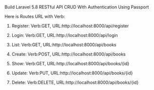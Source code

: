 Build Laravel 5.8 RESTful API CRUD With Authentication Using Passport


Here is Routes URL with Verb:

1) Register: Verb:GET, URL:http://localhost:8000/api/register

2) Login: Verb:GET, URL:http://localhost:8000/api/login

3) List: Verb:GET, URL:http://localhost:8000/api/books

4) Create: Verb:POST, URL:http://localhost:8000/api/books

5) Show: Verb:GET, URL:http://localhost:8000/api/books/{id}

6) Update: Verb:PUT, URL:http://localhost:8000/api/books/{id}

7) Delete: Verb:DELETE, URL:http://localhost:8000/api/books/{id}
